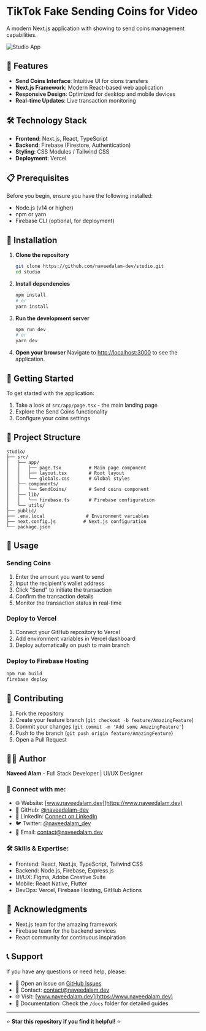 # TikTok Fake Sending Coins for Video

A modern Next.js application with showing to send coins management capabilities.

![Studio App](https://i.postimg.cc/SN2B9tJv/send-coins.png)

## 🚀 Features

- **Send Coins Interface**: Intuitive UI for cions transfers
- **Next.js Framework**: Modern React-based web application
- **Responsive Design**: Optimized for desktop and mobile devices
- **Real-time Updates**: Live transaction monitoring

## 🛠️ Technology Stack

- **Frontend**: Next.js, React, TypeScript
- **Backend**: Firebase (Firestore, Authentication)
- **Styling**: CSS Modules / Tailwind CSS
- **Deployment**: Vercel 

## 📋 Prerequisites

Before you begin, ensure you have the following installed:
- Node.js (v14 or higher)
- npm or yarn
- Firebase CLI (optional, for deployment)

## 🔧 Installation

1. **Clone the repository**
   ```bash
   git clone https://github.com/naveedalam-dev/studio.git
   cd studio
   ```

2. **Install dependencies**
   ```bash
   npm install
   # or
   yarn install
   ```
   
3. **Run the development server**
   ```bash
   npm run dev
   # or
   yarn dev
   ```

4. **Open your browser**
   Navigate to [http://localhost:3000](http://localhost:3000) to see the application.

## 🚀 Getting Started

To get started with the application:

1. Take a look at `src/app/page.tsx` - the main landing page
2. Explore the Send Coins functionality
3. Configure your coins settings

## 📁 Project Structure

```
studio/
├── src/
│   ├── app/
│   │   ├── page.tsx          # Main page component
│   │   ├── layout.tsx        # Root layout
│   │   └── globals.css       # Global styles
│   ├── components/
│   │   └── SendCoins/        # Send coins component
│   ├── lib/
│   │   └── firebase.ts       # Firebase configuration
│   └── utils/
├── public/
├── .env.local               # Environment variables
├── next.config.js          # Next.js configuration
└── package.json
```

## 🎯 Usage

### Sending Coins

1. Enter the amount you want to send
2. Input the recipient's wallet address
3. Click "Send" to initiate the transaction
4. Confirm the transaction details
5. Monitor the transaction status in real-time

### Deploy to Vercel

1. Connect your GitHub repository to Vercel
2. Add environment variables in Vercel dashboard
3. Deploy automatically on push to main branch

### Deploy to Firebase Hosting

```bash
npm run build
firebase deploy
```

## 🤝 Contributing

1. Fork the repository
2. Create your feature branch (`git checkout -b feature/AmazingFeature`)
3. Commit your changes (`git commit -m 'Add some AmazingFeature'`)
4. Push to the branch (`git push origin feature/AmazingFeature`)
5. Open a Pull Request

## 👨‍💻 Author

**Naveed Alam** - Full Stack Developer | UI/UX Designer

### 🔗 Connect with me:

- 🌐 Website: [www.naveedalam.dev](https://www.naveedalam.dev)
- 💼 GitHub: [@naveedalam-dev](https://github.com/naveedalam-dev)
- 💼 LinkedIn: [Connect on LinkedIn](https://www.linkedin.com/in/naveedalam-dev)
- 🐦 Twitter: [@naveedalam_dev](https://twitter.com/naveedalam_dev)
- 📧 Email: [contact@naveedalam.dev](mailto:contact@naveedalam.dev)

### 🛠️ Skills & Expertise:
- Frontend: React, Next.js, TypeScript, Tailwind CSS
- Backend: Node.js, Firebase, Express.js
- UI/UX: Figma, Adobe Creative Suite
- Mobile: React Native, Flutter
- DevOps: Vercel, Firebase Hosting, GitHub Actions

## 🙏 Acknowledgments

- Next.js team for the amazing framework
- Firebase team for the backend services
- React community for continuous inspiration

## 📞 Support

If you have any questions or need help, please:
- 🐛 Open an issue on [GitHub Issues](https://github.com/naveedalam-dev/studio/issues)
- 💬 Contact: [contact@naveedalam.dev](mailto:contact@naveedalam.dev)
- 🌐 Visit: [www.naveedalam.dev](https://www.naveedalam.dev)
- 📖 Documentation: Check the `/docs` folder for detailed guides

---

⭐ **Star this repository if you find it helpful!** ⭐
